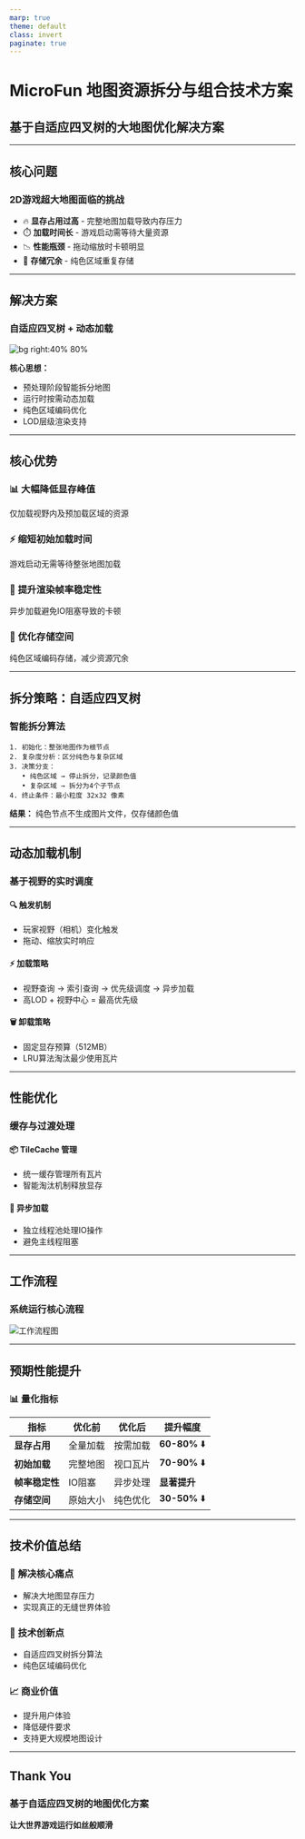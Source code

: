 ```yaml
---
marp: true
theme: default
class: invert
paginate: true
---
```


# MicroFun 地图资源拆分与组合技术方案

## 基于自适应四叉树的大地图优化解决方案

---

## 核心问题

### 2D游戏超大地图面临的挑战

- 🔥 **显存占用过高** - 完整地图加载导致内存压力
- ⏱️ **加载时间长** - 游戏启动需等待大量资源
- 📉 **性能瓶颈** - 拖动缩放时卡顿明显
- 💾 **存储冗余** - 纯色区域重复存储

---

## 解决方案

### 自适应四叉树 + 动态加载

![bg right:40% 80%](https://via.placeholder.com/400x300/2d3748/ffffff?text=QuadTree)

**核心思想：**
- 预处理阶段智能拆分地图
- 运行时按需动态加载
- 纯色区域编码优化
- LOD层级渲染支持

---

## 核心优势

### 📊 **大幅降低显存峰值**
仅加载视野内及预加载区域的资源

### ⚡ **缩短初始加载时间**
游戏启动无需等待整张地图加载

### 🎯 **提升渲染帧率稳定性**
异步加载避免IO阻塞导致的卡顿

### 💾 **优化存储空间**
纯色区域编码存储，减少资源冗余

---

## 拆分策略：自适应四叉树

### 智能拆分算法

```
1. 初始化：整张地图作为根节点
2. 复杂度分析：区分纯色与复杂区域
3. 决策分支：
   • 纯色区域 → 停止拆分，记录颜色值
   • 复杂区域 → 拆分为4个子节点
4. 终止条件：最小粒度 32x32 像素
```

**结果：** 纯色节点不生成图片文件，仅存储颜色值

---

## 动态加载机制

### 基于视野的实时调度

#### 🔍 **触发机制**
- 玩家视野（相机）变化触发
- 拖动、缩放实时响应

#### ⚡ **加载策略**
- 视野查询 → 索引查询 → 优先级调度 → 异步加载
- 高LOD + 视野中心 = 最高优先级

#### 🗑️ **卸载策略**
- 固定显存预算（512MB）
- LRU算法淘汰最少使用瓦片

---

## 性能优化

### 缓存与过渡处理

#### 📦 **TileCache 管理**
- 统一缓存管理所有瓦片
- 智能淘汰机制释放显存

#### 🔄 **异步加载**
- 独立线程池处理IO操作
- 避免主线程阻塞

---

## 工作流程

### 系统运行核心流程

<img src="WorkflowDiagram.svg" alt="工作流程图" style="display: block; page-break-inside: avoid;">

---

## 预期性能提升

### 📊 **量化指标**

| 指标 | 优化前 | 优化后 | 提升幅度 |
|------|--------|--------|----------|
| **显存占用** | 全量加载 | 按需加载 | **60-80%** ⬇️ |
| **初始加载** | 完整地图 | 视口瓦片 | **70-90%** ⬇️ |
| **帧率稳定性** | IO阻塞 | 异步处理 | **显著提升** |
| **存储空间** | 原始大小 | 纯色优化 | **30-50%** ⬇️ |

---

## 技术价值总结

### 🎯 **解决核心痛点**
- 解决大地图显存压力
- 实现真正的无缝世界体验

### 🚀 **技术创新点**
- 自适应四叉树拆分算法
- 纯色区域编码优化

### 📈 **商业价值**
- 提升用户体验
- 降低硬件要求
- 支持更大规模地图设计

---

## Thank You

### 基于自适应四叉树的地图优化方案
**让大世界游戏运行如丝般顺滑**
